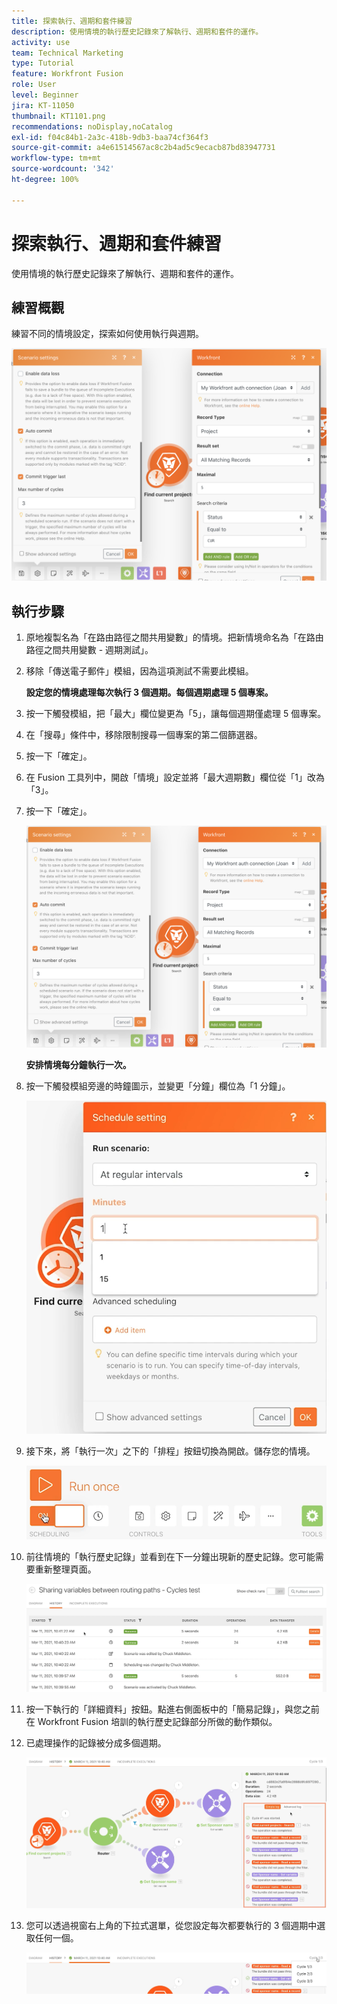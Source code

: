```yaml
---
title: 探索執行、週期和套件練習
description: 使用情境的執行歷史記錄來了解執行、週期和套件的運作。
activity: use
team: Technical Marketing
type: Tutorial
feature: Workfront Fusion
role: User
level: Beginner
jira: KT-11050
thumbnail: KT1101.png
recommendations: noDisplay,noCatalog
exl-id: f04c84b1-2a3c-418b-9db3-baa74cf364f3
source-git-commit: a4e61514567ac8c2b4ad5c9ecacb87bd83947731
workflow-type: tm+mt
source-wordcount: '342'
ht-degree: 100%

---
```


# 探索執行、週期和套件練習

使用情境的執行歷史記錄來了解執行、週期和套件的運作。

## 練習概觀

練習不同的情境設定，探索如何使用執行與週期。

![探索執行、週期和套件影像 1](../12-exercises/assets/exploring-runs-cycles-and-bundles-walkthrough-1.png)

## 執行步驟

1. 原地複製名為「在路由路徑之間共用變數」的情境。把新情境命名為「在路由路徑之間共用變數 - 週期測試」。
1. 移除「傳送電子郵件」模組，因為這項測試不需要此模組。

   **設定您的情境處理每次執行 3 個週期。每個週期處理 5 個專案。**

1. 按一下觸發模組，把「最大」欄位變更為「5」，讓每個週期僅處理 5 個專案。
1. 在「搜尋」條件中，移除限制搜尋一個專案的第二個篩選器。
1. 按一下「確定」。

1. 在 Fusion 工具列中，開啟「情境」設定並將「最大週期數」欄位從「1」改為「3」。
1. 按一下「確定」。

   ![探索執行、週期和套件影像 1](../12-exercises/assets/exploring-runs-cycles-and-bundles-walkthrough-1.png)


   **安排情境每分鐘執行一次。**

1. 按一下觸發模組旁邊的時鐘圖示，並變更「分鐘」欄位為「1 分鐘」。

   ![探索執行、週期和套件影像 2](../12-exercises/assets/exploring-runs-cycles-and-bundles-walkthrough-2.png)

1. 接下來，將「執行一次」之下的「排程」按鈕切換為開啟。儲存您的情境。

   ![探索執行、週期和套件影像 3](../12-exercises/assets/exploring-runs-cycles-and-bundles-walkthrough-3.png)

1. 前往情境的「執行歷史記錄」並看到在下一分鐘出現新的歷史記錄。您可能需要重新整理頁面。

   ![探索執行、週期和套件影像 1](../12-exercises/assets/exploring-runs-cycles-and-bundles-walkthrough-4.png)

1. 按一下執行的「詳細資料」按鈕。點進右側面板中的「簡易記錄」，與您之前在 Workfront Fusion 培訓的執行歷史記錄部分所做的動作類似。
1. 已處理操作的記錄被分成多個週期。

   ![探索執行、週期和套件影像 5](../12-exercises/assets/exploring-runs-cycles-and-bundles-walkthrough-5.png)

1. 您可以透過視窗右上角的下拉式選單，從您設定每次都要執行的 3 個週期中選取任何一個。

   ![探索執行、週期和套件影像 6](../12-exercises/assets/exploring-runs-cycles-and-bundles-walkthrough-6.png)
